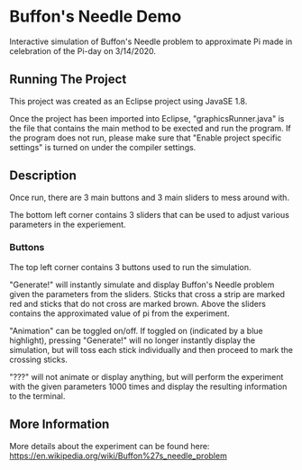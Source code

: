 # Buffon's Needle Demo
Interactive simulation of Buffon's Needle problem to approximate Pi made in celebration of the Pi-day on 3/14/2020.

## Running The Project
This project was created as an Eclipse project using JavaSE 1.8.

Once the project has been imported into Eclipse, "graphicsRunner.java" is the file that contains the main method to be exected and run the program. If the program does not run, please make sure that "Enable project specific settings" is turned on under the compiler settings.

## Description
Once run, there are 3 main buttons and 3 main sliders to mess around with.

The bottom left corner contains 3 sliders that can be used to adjust various parameters in the experiement.

### Buttons
The top left corner contains 3 buttons used to run the simulation.

"Generate!" will instantly simulate and display Buffon's Needle problem given the parameters from the sliders. Sticks that cross a strip are marked red and sticks that do not cross are marked brown.
Above the sliders contains the approximated value of pi from the experiment.

"Animation" can be toggled on/off. If toggled on (indicated by a blue highlight), pressing "Generate!" will no longer instantly display the simulation, but will toss each stick individually and then proceed to mark the crossing sticks.

"???" will not animate or display anything, but will perform the experiment with the given parameters 1000 times and display the resulting information to the terminal.

## More Information

More details about the experiment can be found here: https://en.wikipedia.org/wiki/Buffon%27s_needle_problem
